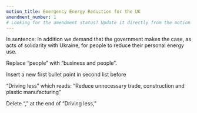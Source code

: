 ```yaml
---
motion_title: Emergency Energy Reduction for the UK
amendment_number: 1
# Looking for the amendment status? Update it directly from the motion page!
---
```

In sentence:
In addition we demand that the government makes the case, as acts of solidarity with Ukraine, for people to reduce their personal energy use.

Replace
“people”
with
“business and people”.

Insert a new first bullet point in second list before

“Driving less” which reads:
“Reduce unnecessary trade, construction and plastic manufacturing”

Delete
“,”
at the end of
“Driving less,”

